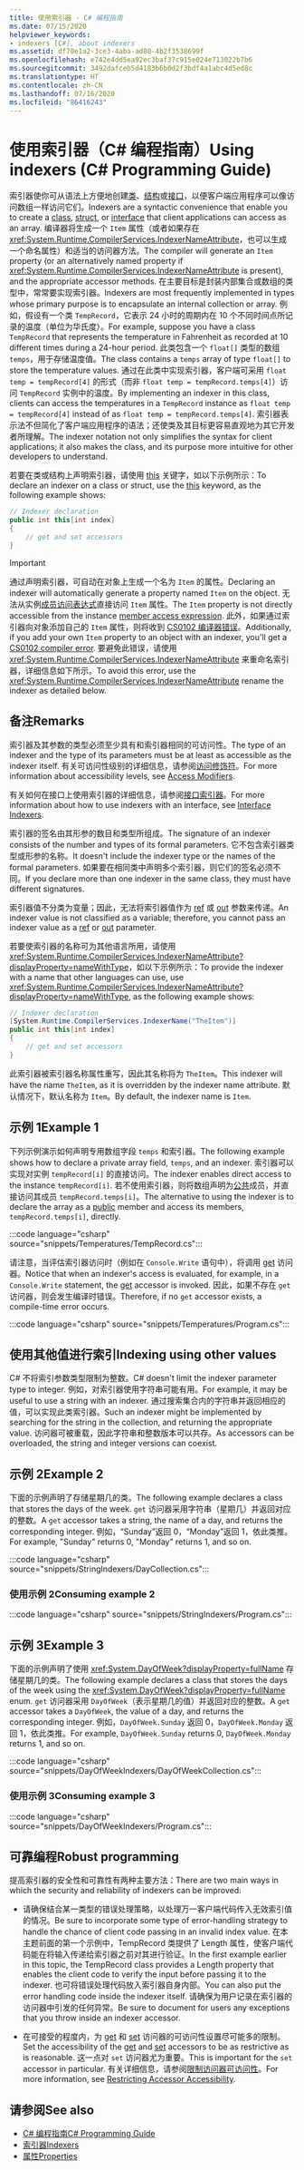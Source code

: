 ```yaml
---
title: 使用索引器 - C# 编程指南
ms.date: 07/15/2020
helpviewer_keywords:
- indexers [C#], about indexers
ms.assetid: df70e1a2-3ce3-4aba-ad80-4b2f3538699f
ms.openlocfilehash: e742e4dd5ea92ec3baf37c915e024e713022b7b6
ms.sourcegitcommit: 3492dafceb5d4183b6b0d2f3bdf4a1abc4d5ed8c
ms.translationtype: HT
ms.contentlocale: zh-CN
ms.lasthandoff: 07/16/2020
ms.locfileid: "86416243"
---
```

# <a name="using-indexers-c-programming-guide"></a><span data-ttu-id="8daa2-102">使用索引器（C# 编程指南）</span><span class="sxs-lookup"><span data-stu-id="8daa2-102">Using indexers (C# Programming Guide)</span></span>

<span data-ttu-id="8daa2-103">索引器使你可从语法上方便地创建[类](../../language-reference/keywords/class.md)、[结构](../../language-reference/builtin-types/struct.md)或[接口](../../language-reference/keywords/interface.md)，以便客户端应用程序可以像访问数组一样访问它们。</span><span class="sxs-lookup"><span data-stu-id="8daa2-103">Indexers are a syntactic convenience that enable you to create a [class](../../language-reference/keywords/class.md), [struct](../../language-reference/builtin-types/struct.md), or [interface](../../language-reference/keywords/interface.md) that client applications can access as an array.</span></span> <span data-ttu-id="8daa2-104">编译器将生成一个 `Item` 属性（或者如果存在 <xref:System.Runtime.CompilerServices.IndexerNameAttribute>，也可以生成一个命名属性）和适当的访问器方法。</span><span class="sxs-lookup"><span data-stu-id="8daa2-104">The compiler will generate an `Item` property (or an alternatively named property if <xref:System.Runtime.CompilerServices.IndexerNameAttribute> is present), and the appropriate accessor methods.</span></span> <span data-ttu-id="8daa2-105">在主要目标是封装内部集合或数组的类型中，常常要实现索引器。</span><span class="sxs-lookup"><span data-stu-id="8daa2-105">Indexers are most frequently implemented in types whose primary purpose is to encapsulate an internal collection or array.</span></span> <span data-ttu-id="8daa2-106">例如，假设有一个类 `TempRecord`，它表示 24 小时的周期内在 10 个不同时间点所记录的温度（单位为华氏度）。</span><span class="sxs-lookup"><span data-stu-id="8daa2-106">For example, suppose you have a class `TempRecord` that represents the temperature in Fahrenheit as recorded at 10 different times during a 24-hour period.</span></span> <span data-ttu-id="8daa2-107">此类包含一个 `float[]` 类型的数组 `temps`，用于存储温度值。</span><span class="sxs-lookup"><span data-stu-id="8daa2-107">The class contains a `temps` array of type `float[]` to store the temperature values.</span></span> <span data-ttu-id="8daa2-108">通过在此类中实现索引器，客户端可采用 `float temp = tempRecord[4]` 的形式（而非 `float temp = tempRecord.temps[4]`）访问 `TempRecord` 实例中的温度。</span><span class="sxs-lookup"><span data-stu-id="8daa2-108">By implementing an indexer in this class, clients can access the temperatures in a `TempRecord` instance as `float temp = tempRecord[4]` instead of as `float temp = tempRecord.temps[4]`.</span></span> <span data-ttu-id="8daa2-109">索引器表示法不但简化了客户端应用程序的语法；还使类及其目标更容易直观地为其它开发者所理解。</span><span class="sxs-lookup"><span data-stu-id="8daa2-109">The indexer notation not only simplifies the syntax for client applications; it also makes the class, and its purpose more intuitive for other developers to understand.</span></span>

<span data-ttu-id="8daa2-110">若要在类或结构上声明索引器，请使用 [this](../../language-reference/keywords/this.md) 关键字，如以下示例所示：</span><span class="sxs-lookup"><span data-stu-id="8daa2-110">To declare an indexer on a class or struct, use the [this](../../language-reference/keywords/this.md) keyword, as the following example shows:</span></span>

```csharp
// Indexer declaration
public int this[int index]
{
    // get and set accessors
}
```

> [!IMPORTANT]
> <span data-ttu-id="8daa2-111">通过声明索引器，可自动在对象上生成一个名为 `Item` 的属性。</span><span class="sxs-lookup"><span data-stu-id="8daa2-111">Declaring an indexer will automatically generate a property named `Item` on the object.</span></span> <span data-ttu-id="8daa2-112">无法从实例[成员访问表达式](../../language-reference/operators/member-access-operators.md#member-access-expression-)直接访问 `Item` 属性。</span><span class="sxs-lookup"><span data-stu-id="8daa2-112">The `Item` property is not directly accessible from the instance [member access expression](../../language-reference/operators/member-access-operators.md#member-access-expression-).</span></span> <span data-ttu-id="8daa2-113">此外，如果通过索引器向对象添加自己的 `Item` 属性，则将收到 [CS0102 编译器错误](../../misc/cs0102.md)。</span><span class="sxs-lookup"><span data-stu-id="8daa2-113">Additionally, if you add your own `Item` property to an object with an indexer, you'll get a [CS0102 compiler error](../../misc/cs0102.md).</span></span> <span data-ttu-id="8daa2-114">要避免此错误，请使用 <xref:System.Runtime.CompilerServices.IndexerNameAttribute> 来重命名索引器，详细信息如下所示。</span><span class="sxs-lookup"><span data-stu-id="8daa2-114">To avoid this error, use the <xref:System.Runtime.CompilerServices.IndexerNameAttribute> rename the indexer as detailed below.</span></span>

## <a name="remarks"></a><span data-ttu-id="8daa2-115">备注</span><span class="sxs-lookup"><span data-stu-id="8daa2-115">Remarks</span></span>

<span data-ttu-id="8daa2-116">索引器及其参数的类型必须至少具有和索引器相同的可访问性。</span><span class="sxs-lookup"><span data-stu-id="8daa2-116">The type of an indexer and the type of its parameters must be at least as accessible as the indexer itself.</span></span> <span data-ttu-id="8daa2-117">有关可访问性级别的详细信息，请参阅[访问修饰符](../../language-reference/keywords/access-modifiers.md)。</span><span class="sxs-lookup"><span data-stu-id="8daa2-117">For more information about accessibility levels, see [Access Modifiers](../../language-reference/keywords/access-modifiers.md).</span></span>

<span data-ttu-id="8daa2-118">有关如何在接口上使用索引器的详细信息，请参阅[接口索引器](./indexers-in-interfaces.md)。</span><span class="sxs-lookup"><span data-stu-id="8daa2-118">For more information about how to use indexers with an interface, see [Interface Indexers](./indexers-in-interfaces.md).</span></span>

<span data-ttu-id="8daa2-119">索引器的签名由其形参的数目和类型所组成。</span><span class="sxs-lookup"><span data-stu-id="8daa2-119">The signature of an indexer consists of the number and types of its formal parameters.</span></span> <span data-ttu-id="8daa2-120">它不包含索引器类型或形参的名称。</span><span class="sxs-lookup"><span data-stu-id="8daa2-120">It doesn't include the indexer type or the names of the formal parameters.</span></span> <span data-ttu-id="8daa2-121">如果要在相同类中声明多个索引器，则它们的签名必须不同。</span><span class="sxs-lookup"><span data-stu-id="8daa2-121">If you declare more than one indexer in the same class, they must have different signatures.</span></span>

<span data-ttu-id="8daa2-122">索引器值不分类为变量；因此，无法将索引器值作为 [ref](../../language-reference/keywords/ref.md) 或 [out](../../language-reference/keywords/out-parameter-modifier.md) 参数来传递。</span><span class="sxs-lookup"><span data-stu-id="8daa2-122">An indexer value is not classified as a variable; therefore, you cannot pass an indexer value as a [ref](../../language-reference/keywords/ref.md) or [out](../../language-reference/keywords/out-parameter-modifier.md) parameter.</span></span>

<span data-ttu-id="8daa2-123">若要使索引器的名称可为其他语言所用，请使用 <xref:System.Runtime.CompilerServices.IndexerNameAttribute?displayProperty=nameWithType>，如以下示例所示：</span><span class="sxs-lookup"><span data-stu-id="8daa2-123">To provide the indexer with a name that other languages can use, use <xref:System.Runtime.CompilerServices.IndexerNameAttribute?displayProperty=nameWithType>, as the following example shows:</span></span>

```csharp
// Indexer declaration
[System.Runtime.CompilerServices.IndexerName("TheItem")]
public int this[int index]
{
    // get and set accessors
}
```

<span data-ttu-id="8daa2-124">此索引器被索引器名称属性重写，因此其名称将为 `TheItem`。</span><span class="sxs-lookup"><span data-stu-id="8daa2-124">This indexer will have the name `TheItem`, as it is overridden by the indexer name attribute.</span></span> <span data-ttu-id="8daa2-125">默认情况下，默认名称为 `Item`。</span><span class="sxs-lookup"><span data-stu-id="8daa2-125">By default, the indexer name is `Item`.</span></span>

## <a name="example-1"></a><span data-ttu-id="8daa2-126">示例 1</span><span class="sxs-lookup"><span data-stu-id="8daa2-126">Example 1</span></span>

<span data-ttu-id="8daa2-127">下列示例演示如何声明专用数组字段 `temps` 和索引器。</span><span class="sxs-lookup"><span data-stu-id="8daa2-127">The following example shows how to declare a private array field, `temps`, and an indexer.</span></span> <span data-ttu-id="8daa2-128">索引器可以实现对实例 `tempRecord[i]` 的直接访问。</span><span class="sxs-lookup"><span data-stu-id="8daa2-128">The indexer enables direct access to the instance `tempRecord[i]`.</span></span> <span data-ttu-id="8daa2-129">若不使用索引器，则将数组声明为[公共](../../language-reference/keywords/public.md)成员，并直接访问其成员 `tempRecord.temps[i]`。</span><span class="sxs-lookup"><span data-stu-id="8daa2-129">The alternative to using the indexer is to declare the array as a [public](../../language-reference/keywords/public.md) member and access its members, `tempRecord.temps[i]`, directly.</span></span>

:::code language="csharp" source="snippets/Temperatures/TempRecord.cs":::

<span data-ttu-id="8daa2-130">请注意，当评估索引器访问时（例如在 `Console.Write` 语句中），将调用 [get](../../language-reference/keywords/get.md) 访问器。</span><span class="sxs-lookup"><span data-stu-id="8daa2-130">Notice that when an indexer's access is evaluated, for example, in a `Console.Write` statement, the [get](../../language-reference/keywords/get.md) accessor is invoked.</span></span> <span data-ttu-id="8daa2-131">因此，如果不存在 `get` 访问器，则会发生编译时错误。</span><span class="sxs-lookup"><span data-stu-id="8daa2-131">Therefore, if no `get` accessor exists, a compile-time error occurs.</span></span>

:::code language="csharp" source="snippets/Temperatures/Program.cs":::

## <a name="indexing-using-other-values"></a><span data-ttu-id="8daa2-132">使用其他值进行索引</span><span class="sxs-lookup"><span data-stu-id="8daa2-132">Indexing using other values</span></span>

<span data-ttu-id="8daa2-133">C# 不将索引参数类型限制为整数。</span><span class="sxs-lookup"><span data-stu-id="8daa2-133">C# doesn't limit the indexer parameter type to integer.</span></span> <span data-ttu-id="8daa2-134">例如，对索引器使用字符串可能有用。</span><span class="sxs-lookup"><span data-stu-id="8daa2-134">For example, it may be useful to use a string with an indexer.</span></span> <span data-ttu-id="8daa2-135">通过搜索集合内的字符串并返回相应的值，可以实现此类索引器。</span><span class="sxs-lookup"><span data-stu-id="8daa2-135">Such an indexer might be implemented by searching for the string in the collection, and returning the appropriate value.</span></span> <span data-ttu-id="8daa2-136">访问器可被重载，因此字符串和整数版本可以共存。</span><span class="sxs-lookup"><span data-stu-id="8daa2-136">As accessors can be overloaded, the string and integer versions can coexist.</span></span>

## <a name="example-2"></a><span data-ttu-id="8daa2-137">示例 2</span><span class="sxs-lookup"><span data-stu-id="8daa2-137">Example 2</span></span>

<span data-ttu-id="8daa2-138">下面的示例声明了存储星期几的类。</span><span class="sxs-lookup"><span data-stu-id="8daa2-138">The following example declares a class that stores the days of the week.</span></span> <span data-ttu-id="8daa2-139">`get` 访问器采用字符串（星期几）并返回对应的整数。</span><span class="sxs-lookup"><span data-stu-id="8daa2-139">A `get` accessor takes a string, the name of a day, and returns the corresponding integer.</span></span> <span data-ttu-id="8daa2-140">例如，“Sunday”返回 0，“Monday”返回 1，依此类推。</span><span class="sxs-lookup"><span data-stu-id="8daa2-140">For example, "Sunday" returns 0, "Monday" returns 1, and so on.</span></span>

:::code language="csharp" source="snippets/StringIndexers/DayCollection.cs":::

### <a name="consuming-example-2"></a><span data-ttu-id="8daa2-141">使用示例 2</span><span class="sxs-lookup"><span data-stu-id="8daa2-141">Consuming example 2</span></span>

:::code language="csharp" source="snippets/StringIndexers/Program.cs":::

## <a name="example-3"></a><span data-ttu-id="8daa2-142">示例 3</span><span class="sxs-lookup"><span data-stu-id="8daa2-142">Example 3</span></span>

<span data-ttu-id="8daa2-143">下面的示例声明了使用 <xref:System.DayOfWeek?displayProperty=fullName> 存储星期几的类。</span><span class="sxs-lookup"><span data-stu-id="8daa2-143">The following example declares a class that stores the days of the week using the <xref:System.DayOfWeek?displayProperty=fullName> enum.</span></span> <span data-ttu-id="8daa2-144">`get` 访问器采用 `DayOfWeek`（表示星期几的值）并返回对应的整数。</span><span class="sxs-lookup"><span data-stu-id="8daa2-144">A `get` accessor takes a `DayOfWeek`, the value of a day, and returns the corresponding integer.</span></span> <span data-ttu-id="8daa2-145">例如，`DayOfWeek.Sunday` 返回 0，`DayOfWeek.Monday` 返回 1，依此类推。</span><span class="sxs-lookup"><span data-stu-id="8daa2-145">For example, `DayOfWeek.Sunday` returns 0, `DayOfWeek.Monday` returns 1, and so on.</span></span>

:::code language="csharp" source="snippets/DayOfWeekIndexers/DayOfWeekCollection.cs":::

### <a name="consuming-example-3"></a><span data-ttu-id="8daa2-146">使用示例 3</span><span class="sxs-lookup"><span data-stu-id="8daa2-146">Consuming example 3</span></span>

:::code language="csharp" source="snippets/DayOfWeekIndexers/Program.cs":::

## <a name="robust-programming"></a><span data-ttu-id="8daa2-147">可靠编程</span><span class="sxs-lookup"><span data-stu-id="8daa2-147">Robust programming</span></span>

<span data-ttu-id="8daa2-148">提高索引器的安全性和可靠性有两种主要方法：</span><span class="sxs-lookup"><span data-stu-id="8daa2-148">There are two main ways in which the security and reliability of indexers can be improved:</span></span>

- <span data-ttu-id="8daa2-149">请确保结合某一类型的错误处理策略，以处理万一客户端代码传入无效索引值的情况。</span><span class="sxs-lookup"><span data-stu-id="8daa2-149">Be sure to incorporate some type of error-handling strategy to handle the chance of client code passing in an invalid index value.</span></span> <span data-ttu-id="8daa2-150">在本主题前面的第一个示例中，TempRecord 类提供了 Length 属性，使客户端代码能在将输入传递给索引器之前对其进行验证。</span><span class="sxs-lookup"><span data-stu-id="8daa2-150">In the first example earlier in this topic, the TempRecord class provides a Length property that enables the client code to verify the input before passing it to the indexer.</span></span> <span data-ttu-id="8daa2-151">也可将错误处理代码放入索引器自身内部。</span><span class="sxs-lookup"><span data-stu-id="8daa2-151">You can also put the error handling code inside the indexer itself.</span></span> <span data-ttu-id="8daa2-152">请确保为用户记录在索引器的访问器中引发的任何异常。</span><span class="sxs-lookup"><span data-stu-id="8daa2-152">Be sure to document for users any exceptions that you throw inside an indexer accessor.</span></span>

- <span data-ttu-id="8daa2-153">在可接受的程度内，为 [get](../../language-reference/keywords/get.md) 和 [set](../../language-reference/keywords/set.md) 访问器的可访问性设置尽可能多的限制。</span><span class="sxs-lookup"><span data-stu-id="8daa2-153">Set the accessibility of the [get](../../language-reference/keywords/get.md) and [set](../../language-reference/keywords/set.md) accessors to be as restrictive as is reasonable.</span></span> <span data-ttu-id="8daa2-154">这一点对 `set` 访问器尤为重要。</span><span class="sxs-lookup"><span data-stu-id="8daa2-154">This is important for the `set` accessor in particular.</span></span> <span data-ttu-id="8daa2-155">有关详细信息，请参阅[限制访问器可访问性](../classes-and-structs/restricting-accessor-accessibility.md)。</span><span class="sxs-lookup"><span data-stu-id="8daa2-155">For more information, see [Restricting Accessor Accessibility](../classes-and-structs/restricting-accessor-accessibility.md).</span></span>

## <a name="see-also"></a><span data-ttu-id="8daa2-156">请参阅</span><span class="sxs-lookup"><span data-stu-id="8daa2-156">See also</span></span>

- [<span data-ttu-id="8daa2-157">C# 编程指南</span><span class="sxs-lookup"><span data-stu-id="8daa2-157">C# Programming Guide</span></span>](../index.md)
- [<span data-ttu-id="8daa2-158">索引器</span><span class="sxs-lookup"><span data-stu-id="8daa2-158">Indexers</span></span>](./index.md)
- [<span data-ttu-id="8daa2-159">属性</span><span class="sxs-lookup"><span data-stu-id="8daa2-159">Properties</span></span>](../classes-and-structs/properties.md)
